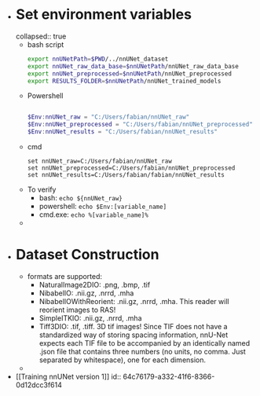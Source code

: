 - # Set environment variables
  collapsed:: true
	- bash script 
	  ```bash
	  export nnUNetPath=$PWD/../nnUNet_dataset
	  export nnUNet_raw_data_base=$nnUNetPath/nnUNet_raw_data_base
	  export nnUNet_preprocessed=$nnUNetPath/nnUNet_preprocessed
	  export RESULTS_FOLDER=$nnUNetPath/nnUNet_trained_models
	  ```
	- Powershell
	  ```powershell
	  
	  $Env:nnUNet_raw = "C:/Users/fabian/nnUNet_raw"
	  $Env:nnUNet_preprocessed = "C:/Users/fabian/nnUNet_preprocessed"
	  $Env:nnUNet_results = "C:/Users/fabian/nnUNet_results"
	  ```
	- cmd
	  ```shell
	  set nnUNet_raw=C:/Users/fabian/nnUNet_raw
	  set nnUNet_preprocessed=C:/Users/fabian/nnUNet_preprocessed
	  set nnUNet_results=C:/Users/fabian/fabian/nnUNet_results
	  ```
	- To verify
		- bash: `echo ${nnUNet_raw}`
		- powershell: `echo $Env:[variable_name]`
		- cmd.exe: `echo %[variable_name]%`
	-
- # Dataset Construction
	- formats are supported:
		- NaturalImage2DIO: .png, .bmp, .tif
		- NibabelIO: .nii.gz, .nrrd, .mha
		- NibabelIOWithReorient: .nii.gz, .nrrd, .mha. This reader will reorient images to RAS!
		- SimpleITKIO: .nii.gz, .nrrd, .mha
		- Tiff3DIO: .tif, .tiff. 3D tif images! Since TIF does not have a standardized way of storing spacing information, nnU-Net expects each TIF file to be accompanied by an identically named .json file that contains three numbers (no units, no comma. Just separated by whitespace), one for each dimension.
	-
- [[Training nnUNet version 1]]
  id:: 64c76179-a332-41f6-8366-0d12dcc3f614